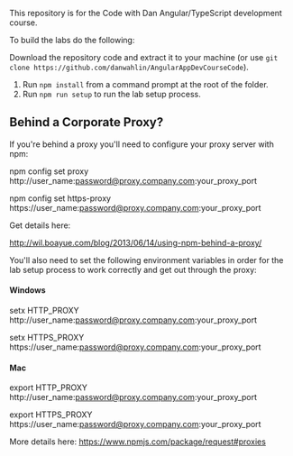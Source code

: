 This repository is for the Code with Dan Angular/TypeScript development course.

To build the labs do the following:

Download the repository code and extract it to your machine (or use `git clone https://github.com/danwahlin/AngularAppDevCourseCode`).

1. Run `npm install` from a command prompt at the root of the folder.
1. Run `npm run setup` to run the lab setup process.

## Behind a Corporate Proxy?

If you're behind a proxy you'll need to configure your proxy server with npm:

npm config set proxy http://user_name:password@proxy.company.com:your_proxy_port

npm config set https-proxy https://user_name:password@proxy.company.com:your_proxy_port

Get details here:

http://wil.boayue.com/blog/2013/06/14/using-npm-behind-a-proxy/

You'll also need to set the following environment variables in order for the lab setup
process to work correctly and get out through the proxy:

#### Windows

setx HTTP_PROXY      http://user_name:password@proxy.company.com:your_proxy_port

setx HTTPS_PROXY     https://user_name:password@proxy.company.com:your_proxy_port

#### Mac

export HTTP_PROXY      http://user_name:password@proxy.company.com:your_proxy_port

export HTTPS_PROXY     https://user_name:password@proxy.company.com:your_proxy_port

More details here: https://www.npmjs.com/package/request#proxies
